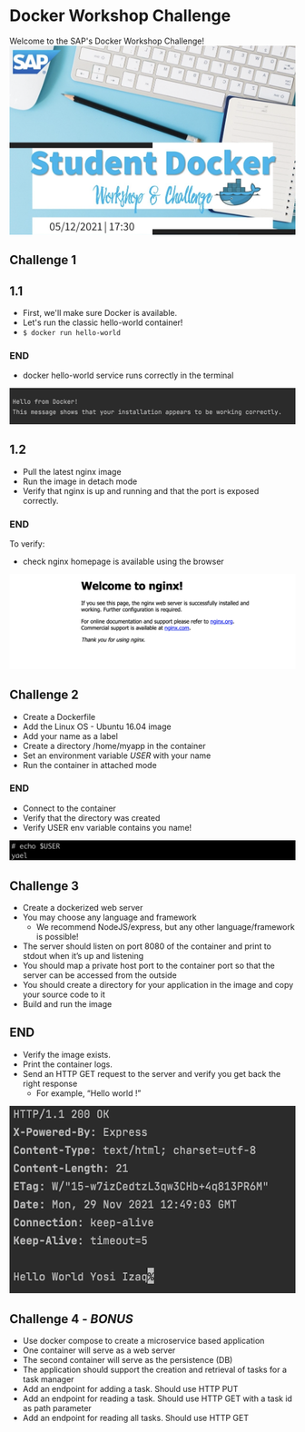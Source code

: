 # Docker Workshop Challenge #

Welcome to the SAP's Docker Workshop Challenge!
![Alt text](./resources/cover.png "cover")


## Challenge 1 ##
## 1.1
* First, we'll make sure Docker is available.
* Let's run the classic hello-world container!
* `$ docker run hello-world`

### END
* docker hello-world service runs correctly in the terminal

![Alt text](./resources/end_result_1.1.png "hello-world")

## 1.2
* Pull the latest nginx image
* Run the image in detach mode
* Verify that nginx is up and running and that the port is exposed correctly.

### END
To verify:
* check nginx homepage is available using the browser

![Alt text](./resources/end_result_1.2.png "nginx")

## Challenge 2 ##
* Create a Dockerfile
* Add the Linux OS - Ubuntu 16.04 image
* Add your name as a label
* Create a directory /home/myapp in the container
* Set an environment variable *USER* with your name
* Run the container in attached mode

### END
* Connect to the container
* Verify that the directory was created
* Verify USER env variable contains you name!

![Alt text](./resources/end_result_2.png "ubuntu")
 
## Challenge 3 ##
* Create a dockerized web server
* You may choose any language and framework
  * We recommend NodeJS/express, but any other language/framework is possible!
* The server should listen on port 8080 of the container and print to stdout when it’s up and listening
* You should map a private host port to the container port so that the server can be accessed from the outside
* You should create a directory for your application in the image and copy your source code to it
* Build and run the image

## END
* Verify the image exists.
* Print the container logs.
* Send an HTTP GET request to the server and verify you get back the right response
  * For example, “Hello world <my user name>!”

![Alt text](./resources/end_result_3.png "curl")
  
## Challenge 4 - *BONUS* ##
* Use docker compose to create a microservice based application
* One container will serve as a web server
* The second container will serve as the persistence (DB)
* The application should support the creation and retrieval of tasks for a task manager
* Add an endpoint for adding a task. Should use HTTP PUT 
* Add an endpoint for reading a task. Should use HTTP GET with a task id as path parameter 
* Add an endpoint for reading all tasks. Should use HTTP GET
